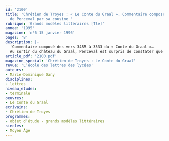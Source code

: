 ```yaml
---
id: '2100'
title: 'Chrétien de Troyes : « Le Conte du Graal ». Commentaire composé : l’interrogatoire
  de Perceval par sa cousine '
rubrique: 'Grands modèles littéraires [Tle]'
annee: '1995'
magazine: 'n°6 15 janvier 1996'
pages: '8'
description: |-
  'Commentaire composé des vers 3485 à 3533 du « Conte du Graal »…
  Au sortir du château du Graal, Perceval est surpris de constater que l’endroit est désert, mais il est loin de soupçonner qu’il y a subi un échec. C’est pourquoi la rencontre avec sa cousine germaine est déterminante. Un dialogue dramatique se noue entre les deux personnages, au cours duquel l’auteur propose un récit rétrospectif de la scène du cortège. La conversation témoigne enfin de l’évolution de Perceval, qui prend conscience de sa personnalité et de sa responsabilité.'
article_pdf: '2100.pdf'
magazine_special: 'Chrétien de Troyes : Le Conte du Graal'
revue: 'L’école des lettres des lycées'
auteurs:
- Marie-Dominique Dany
disciplines:
- lettres
niveau_etudes:
- terminale
oeuvres:
- Le Conte du Graal
ecrivains:
- Chrétien de Troyes
programmes:
- objet d’étude - grands modèles littéraires
siecles:
- Moyen Âge
---
```

